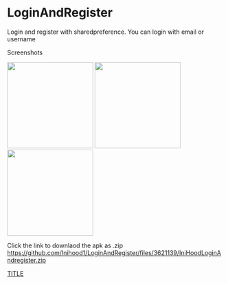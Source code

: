 # LoginAndRegister
Login and register with sharedpreference. You can login with email or username

Screenshots

<p float="left">
  <img src="https://user-images.githubusercontent.com/15949588/65040116-92317480-d94b-11e9-970f-14b8e699b8b1.png" width="200" />
  <img src="https://user-images.githubusercontent.com/15949588/65040121-9493ce80-d94b-11e9-96ae-ce46d464adbd.png" width="200" /> 
  <img src="https://user-images.githubusercontent.com/15949588/65040127-965d9200-d94b-11e9-82d8-e4ff621730ef.png" width="200" />
</p>

Click the link to downlaod the apk as .zip
https://github.com/Inihood1/LoginAndRegister/files/3621139/IniHoodLoginAndregister.zip

<a href="data:application/octet-stream,DATA" download="FILENAME">TITLE</a>

